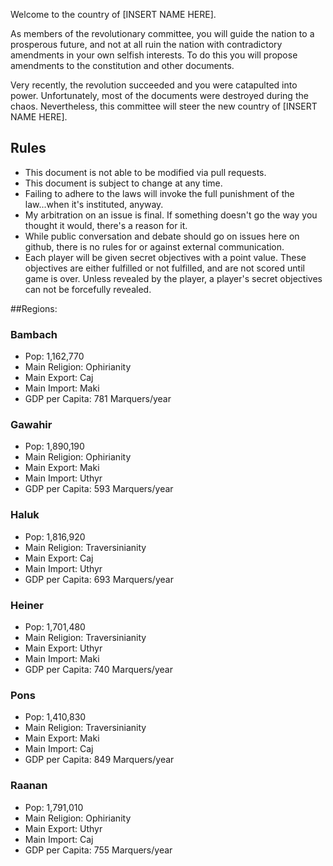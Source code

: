 Welcome to the country of [INSERT NAME HERE].

As members of the revolutionary committee, you will guide the nation to a prosperous future, and not at all ruin the nation with contradictory amendments in your own selfish interests. To do this you will propose amendments to the constitution and other documents.

Very recently, the revolution succeeded and you were catapulted into power. Unfortunately, most of the documents were destroyed during the chaos. Nevertheless, this committee will steer the new country of [INSERT NAME HERE].

## Rules
- This document is not able to be modified via pull requests.
- This document is subject to change at any time.
- Failing to adhere to the laws will invoke the full punishment of the law...when it's instituted, anyway.
- My arbitration on an issue is final. If something doesn't go the way you thought it would, there's a reason for it.
- While public conversation and debate should go on issues here on github, there is no rules for or against external communication.
- Each player will be given secret objectives with a point value. These objectives are either fulfilled or not fulfilled, and are not scored until game is over. Unless revealed by the player, a player's secret objectives can not be forcefully revealed.

##Regions:
### Bambach
- Pop: 1,162,770
- Main Religion: Ophirianity
- Main Export: Caj
- Main Import: Maki
- GDP per Capita: 781 Marquers/year

### Gawahir
- Pop: 1,890,190
- Main Religion: Ophirianity
- Main Export: Maki
- Main Import: Uthyr
- GDP per Capita: 593 Marquers/year

### Haluk
- Pop: 1,816,920
- Main Religion: Traversinianity
- Main Export: Caj
- Main Import: Uthyr
- GDP per Capita: 693 Marquers/year

### Heiner
- Pop: 1,701,480
- Main Religion: Traversinianity
- Main Export: Uthyr
- Main Import: Maki
- GDP per Capita: 740 Marquers/year

### Pons
- Pop: 1,410,830
- Main Religion: Traversinianity
- Main Export: Maki
- Main Import: Caj
- GDP per Capita: 849 Marquers/year

### Raanan
- Pop: 1,791,010
- Main Religion: Ophirianity
- Main Export: Uthyr
- Main Import: Caj
- GDP per Capita: 755 Marquers/year

